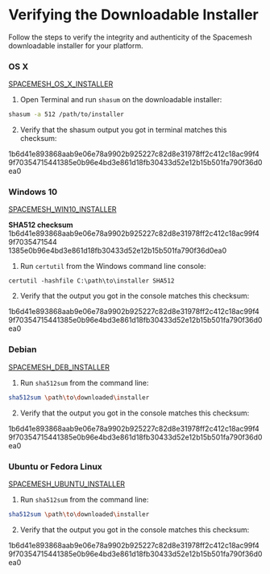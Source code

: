 # Verifying the Downloadable Installer

Follow the steps to verify the integrity and authenticity of the Spacemesh downloadable installer for your platform.

### OS X
[SPACEMESH_OS_X_INSTALLER](setup.app)

1. Open Terminal and run `shasum` on the downloadable installer:

```bash
shasum -a 512 /path/to/installer
```

2. Verify that the shasum output you got in terminal matches this checksum:

<span>
1b6d41e893868aab9e06e78a9902b925227c82d8e31978ff2c412c18ac99f49f70354715441385e0b96e4bd3e861d18fb30433d52e12b15b501fa790f36d0ea0
</span>

### Windows 10
[SPACEMESH_WIN10_INSTALLER](setup.app)

**SHA512 checksum**
1b6d41e893868aab9e06e78a9902b925227c82d8e31978ff2c412c18ac99f49f7035471544 1385e0b96e4bd3e861d18fb30433d52e12b15b501fa790f36d0ea0

1. Run `certutil` from the Windows command line console:
```shell
certutil -hashfile C:\path\to\installer SHA512
```

2. Verify that the output you got in the console matches this checksum:

<span>
1b6d41e893868aab9e06e78a9902b925227c82d8e31978ff2c412c18ac99f49f70354715441385e0b96e4bd3e861d18fb30433d52e12b15b501fa790f36d0ea0
</span>

### Debian

[SPACEMESH_DEB_INSTALLER](setup.deb)

1. Run `sha512sum` from the command line:

```bash
sha512sum \path\to\downloaded\installer
```

2. Verify that the output you got in the console matches this checksum:

<span>
1b6d41e893868aab9e06e78a9902b925227c82d8e31978ff2c412c18ac99f49f70354715441385e0b96e4bd3e861d18fb30433d52e12b15b501fa790f36d0ea0
</span>

### Ubuntu or Fedora Linux

[SPACEMESH_UBUNTU_INSTALLER](setup.pkg)

1. Run `sha512sum` from the command line:

```bash
sha512sum \path\to\downloaded\installer
```

2. Verify that the output you got in the console matches this checksum:

<span>
1b6d41e893868aab9e06e78a9902b925227c82d8e31978ff2c412c18ac99f49f70354715441385e0b96e4bd3e861d18fb30433d52e12b15b501fa790f36d0ea0
</span>
